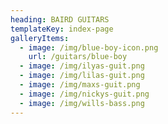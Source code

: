 ```yaml
---
heading: BAIRD GUITARS
templateKey: index-page
galleryItems:
  - image: /img/blue-boy-icon.png
    url: /guitars/blue-boy
  - image: /img/ilyas-guit.png
  - image: /img/lilas-guit.png
  - image: /img/maxs-guit.png
  - image: /img/nickys-guit.png
  - image: /img/wills-bass.png
---
```

